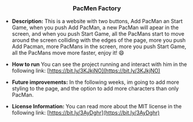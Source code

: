 **<h3 align="center">PacMen Factory</h3>**

- **Description:** This is a website with two buttons, Add PacMan an Start Game, when you push Add PacMan, a new PacMan will apear in the screen, and when you push Start Game, all the PacMans start to move around the screen colliding with the edges of the page, more you push Add Pacman, more PacMans in the screen, more you push Start Game, all the PacMans move more faster, enjoy it! 😄

- **How to run** You can see the project running and interact with him in the following link: [https://bit.ly/3KJkjNO](https://bit.ly/3KJkjNO)

- **Future improvements:** In the following weeks, im going to add more styling to the page, and the option to add more characters than only PacMan.

- **License Information:** You can read more about the MIT license in the following link: [https://bit.ly/3AyDghr](https://bit.ly/3AyDghr) 